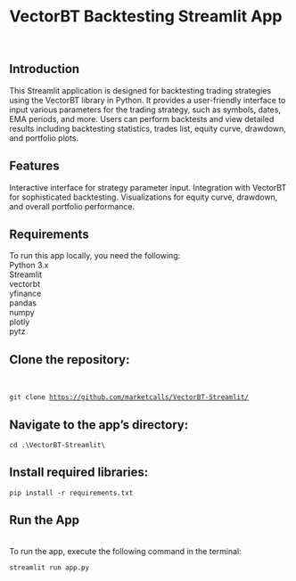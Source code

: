 <h1>VectorBT Backtesting Streamlit App</h1><br>
<h2>Introduction</h2>
This Streamlit application is designed for backtesting trading strategies using the VectorBT library in Python. It provides a user-friendly interface to input various parameters for the trading strategy, such as symbols, dates, EMA periods, and more. Users can perform backtests and view detailed results including backtesting statistics, trades list, equity curve, drawdown, and portfolio plots.

<h2>Features</h2>
Interactive interface for strategy parameter input.
Integration with VectorBT for sophisticated backtesting.
Visualizations for equity curve, drawdown, and overall portfolio performance.

<h2>Requirements</h2>
To run this app locally, you need the following:
<br>
Python 3.x<br>
Streamlit<br>
vectorbt<br>
yfinance<br>
pandas<br>
numpy<br>
plotly<br>
pytz<br>


<h2>Clone the repository:</h2><br>

<code>git clone https://github.com/marketcalls/VectorBT-Streamlit/</code><br>

<h2>Navigate to the app’s directory:</h2>

<code>cd .\VectorBT-Streamlit\ </code><br>

<h2>Install required libraries:</h2>

<code>pip install -r requirements.txt</code><br>

<h2>Run the App</h2><br>
To run the app, execute the following command in the terminal:<br>

<code>streamlit run app.py</code>
